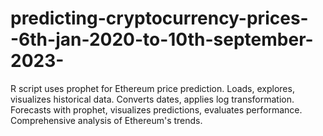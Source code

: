 # predicting-cryptocurrency-prices--6th-jan-2020-to-10th-september-2023-
 R script uses prophet for Ethereum price prediction. Loads, explores, visualizes historical data. Converts dates, applies log transformation. Forecasts with prophet, visualizes predictions, evaluates performance. Comprehensive analysis of Ethereum's trends.
